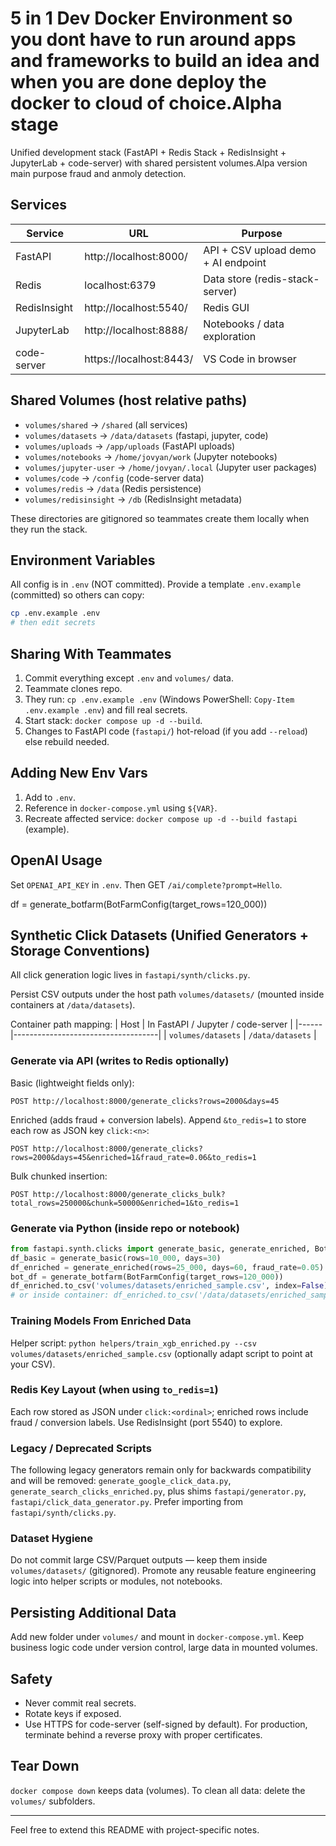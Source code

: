 # 5 in 1 Dev Docker Environment so you dont have to run around apps and frameworks to build an idea and when you are done deploy the docker to cloud of choice.Alpha stage

Unified development stack (FastAPI + Redis Stack + RedisInsight + JupyterLab + code-server) with shared persistent volumes.Alpa version main purpose fraud and anmoly detection.

## Services
| Service | URL | Purpose |
|---------|-----|---------|
| FastAPI | http://localhost:8000/ | API + CSV upload demo + AI endpoint |
| Redis | localhost:6379 | Data store (redis-stack-server) |
| RedisInsight | http://localhost:5540/ | Redis GUI |
| JupyterLab | http://localhost:8888/ | Notebooks / data exploration |
| code-server | https://localhost:8443/ | VS Code in browser |

## Shared Volumes (host relative paths)
- `volumes/shared` -> `/shared` (all services)
- `volumes/datasets` -> `/data/datasets` (fastapi, jupyter, code)
- `volumes/uploads` -> `/app/uploads` (FastAPI uploads)
- `volumes/notebooks` -> `/home/jovyan/work` (Jupyter notebooks)
- `volumes/jupyter-user` -> `/home/jovyan/.local` (Jupyter user packages)
- `volumes/code` -> `/config` (code-server data)
- `volumes/redis` -> `/data` (Redis persistence)
- `volumes/redisinsight` -> `/db` (RedisInsight metadata)

These directories are gitignored so teammates create them locally when they run the stack.

## Environment Variables
All config is in `.env` (NOT committed). Provide a template `.env.example` (committed) so others can copy:

```bash
cp .env.example .env
# then edit secrets
```

## Sharing With Teammates
1. Commit everything except `.env` and `volumes/` data.
2. Teammate clones repo.
3. They run: `cp .env.example .env` (Windows PowerShell: `Copy-Item .env.example .env`) and fill real secrets.
4. Start stack: `docker compose up -d --build`.
5. Changes to FastAPI code (`fastapi/`) hot-reload (if you add `--reload`) else rebuild needed.

## Adding New Env Vars
1. Add to `.env`.
2. Reference in `docker-compose.yml` using `${VAR}`.
3. Recreate affected service: `docker compose up -d --build fastapi` (example).

## OpenAI Usage
Set `OPENAI_API_KEY` in `.env`. Then GET `/ai/complete?prompt=Hello`.

df = generate_botfarm(BotFarmConfig(target_rows=120_000))
## Synthetic Click Datasets (Unified Generators + Storage Conventions)
All click generation logic lives in `fastapi/synth/clicks.py`.

Persist CSV outputs under the host path `volumes/datasets/` (mounted inside containers at `/data/datasets`).

Container path mapping:
| Host | In FastAPI / Jupyter / code-server |
|------|------------------------------------|
| `volumes/datasets` | `/data/datasets` |

### Generate via API (writes to Redis optionally)
Basic (lightweight fields only):
```
POST http://localhost:8000/generate_clicks?rows=2000&days=45
```

Enriched (adds fraud + conversion labels). Append `&to_redis=1` to store each row as JSON key `click:<n>`:
```
POST http://localhost:8000/generate_clicks?rows=2000&days=45&enriched=1&fraud_rate=0.06&to_redis=1
```

Bulk chunked insertion:
```
POST http://localhost:8000/generate_clicks_bulk?total_rows=250000&chunk=50000&enriched=1&to_redis=1
```

### Generate via Python (inside repo or notebook)
```python
from fastapi.synth.clicks import generate_basic, generate_enriched, BotFarmConfig, generate_botfarm
df_basic = generate_basic(rows=10_000, days=30)
df_enriched = generate_enriched(rows=25_000, days=60, fraud_rate=0.05)
bot_df = generate_botfarm(BotFarmConfig(target_rows=120_000))
df_enriched.to_csv('volumes/datasets/enriched_sample.csv', index=False)  # host path
# or inside container: df_enriched.to_csv('/data/datasets/enriched_sample.csv', index=False)
```

### Training Models From Enriched Data
Helper script: `python helpers/train_xgb_enriched.py --csv volumes/datasets/enriched_sample.csv` (optionally adapt script to point at your CSV).

### Redis Key Layout (when using `to_redis=1`)
Each row stored as JSON under `click:<ordinal>`; enriched rows include fraud / conversion labels. Use RedisInsight (port 5540) to explore.

### Legacy / Deprecated Scripts
The following legacy generators remain only for backwards compatibility and will be removed: `generate_google_click_data.py`, `generate_search_clicks_enriched.py`, plus shims `fastapi/generator.py`, `fastapi/click_data_generator.py`. Prefer importing from `fastapi/synth/clicks.py`.

### Dataset Hygiene
Do not commit large CSV/Parquet outputs — keep them inside `volumes/datasets/` (gitignored). Promote any reusable feature engineering logic into helper scripts or modules, not notebooks.

## Persisting Additional Data
Add new folder under `volumes/` and mount in `docker-compose.yml`. Keep business logic code under version control, large data in mounted volumes.

## Safety
- Never commit real secrets.
- Rotate keys if exposed.
- Use HTTPS for code-server (self-signed by default). For production, terminate behind a reverse proxy with proper certificates.

## Tear Down
`docker compose down` keeps data (volumes). To clean all data: delete the `volumes/` subfolders.

---
Feel free to extend this README with project-specific notes.
